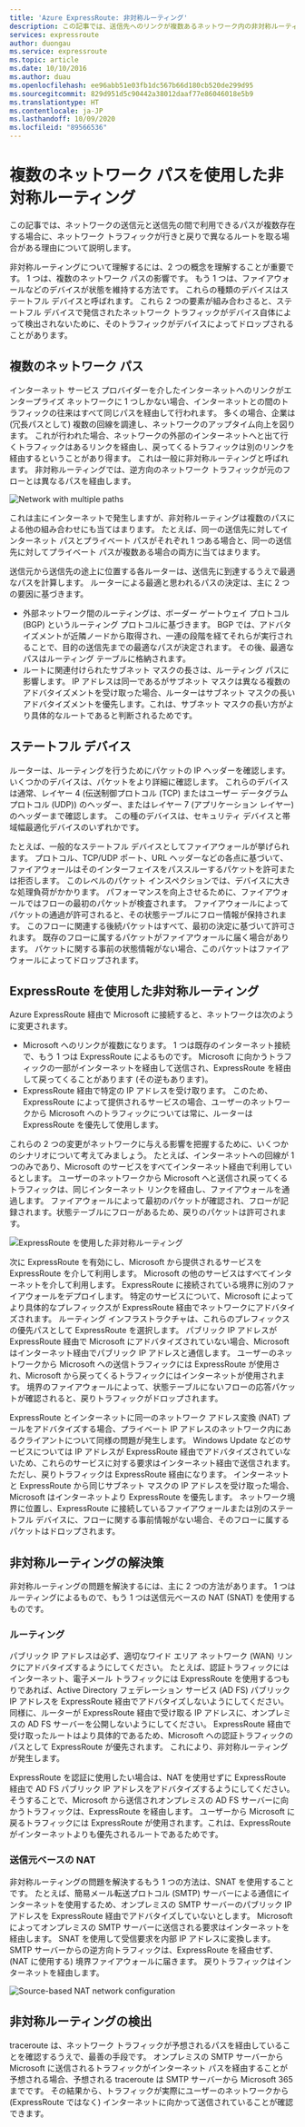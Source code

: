 ```yaml
---
title: 'Azure ExpressRoute: 非対称ルーティング'
description: この記事では、送信先へのリンクが複数あるネットワーク内の非対称ルーティングに関して発生する可能性がある問題について説明します。
services: expressroute
author: duongau
ms.service: expressroute
ms.topic: article
ms.date: 10/10/2016
ms.author: duau
ms.openlocfilehash: ee96abb51e03fb1dc567b66d180cb520de299d95
ms.sourcegitcommit: 829d951d5c90442a38012daaf77e86046018e5b9
ms.translationtype: HT
ms.contentlocale: ja-JP
ms.lasthandoff: 10/09/2020
ms.locfileid: "89566536"
---
```

# <a name="asymmetric-routing-with-multiple-network-paths"></a>複数のネットワーク パスを使用した非対称ルーティング
この記事では、ネットワークの送信元と送信先の間で利用できるパスが複数存在する場合に、ネットワーク トラフィックが行きと戻りで異なるルートを取る場合がある理由について説明します。

非対称ルーティングについて理解するには、2 つの概念を理解することが重要です。 1 つは、複数のネットワーク パスの影響です。 もう 1 つは、ファイアウォールなどのデバイスが状態を維持する方法です。 これらの種類のデバイスはステートフル デバイスと呼ばれます。 これら 2 つの要素が組み合わさると、ステートフル デバイスで発信されたネットワーク トラフィックがデバイス自体によって検出されないために、そのトラフィックがデバイスによってドロップされることがあります。

## <a name="multiple-network-paths"></a>複数のネットワーク パス
インターネット サービス プロバイダーを介したインターネットへのリンクがエンタープライズ ネットワークに 1 つしかない場合、インターネットとの間のトラフィックの往来はすべて同じパスを経由して行われます。 多くの場合、企業は (冗長パスとして) 複数の回線を調達し、ネットワークのアップタイム向上を図ります。 これが行われた場合、ネットワークの外部のインターネットへと出て行くトラフィックはあるリンクを経由し、戻ってくるトラフィックは別のリンクを経由するということがあり得ます。 これは一般に非対称ルーティングと呼ばれます。 非対称ルーティングでは、逆方向のネットワーク トラフィックが元のフローとは異なるパスを経由します。

![Network with multiple paths](./media/expressroute-asymmetric-routing/AsymmetricRouting3.png)

これは主にインターネットで発生しますが、非対称ルーティングは複数のパスによる他の組み合わせにも当てはまります。 たとえば、同一の送信先に対してインターネット パスとプライベート パスがそれぞれ 1 つある場合と、同一の送信先に対してプライベート パスが複数ある場合の両方に当てはまります。

送信元から送信先の途上に位置する各ルーターは、送信先に到達するうえで最適なパスを計算します。 ルーターによる最適と思われるパスの決定は、主に 2 つの要因に基づきます。

* 外部ネットワーク間のルーティングは、ボーダー ゲートウェイ プロトコル (BGP) というルーティング プロトコルに基づきます。 BGP では、アドバタイズメントが近隣ノードから取得され、一連の段階を経てそれらが実行されることで、目的の送信先までの最適なパスが決定されます。 その後、最適なパスはルーティング テーブルに格納されます。
* ルートに関連付けられたサブネット マスクの長さは、ルーティング パスに影響します。 IP アドレスは同一であるがサブネット マスクは異なる複数のアドバタイズメントを受け取った場合、ルーターはサブネット マスクの長いアドバタイズメントを優先します。これは、サブネット マスクの長い方がより具体的なルートであると判断されるためです。

## <a name="stateful-devices"></a>ステートフル デバイス
ルーターは、ルーティングを行うためにパケットの IP ヘッダーを確認します。 いくつかのデバイスは、パケットをより詳細に確認します。 これらのデバイスは通常、レイヤー 4 (伝送制御プロトコル (TCP) またはユーザー データグラム プロトコル (UDP)) のヘッダー、またはレイヤー 7 (アプリケーション レイヤー) のヘッダーまで確認します。 この種のデバイスは、セキュリティ デバイスと帯域幅最適化デバイスのいずれかです。 

たとえば、一般的なステートフル デバイスとしてファイアウォールが挙げられます。 プロトコル、TCP/UDP ポート、URL ヘッダーなどの各点に基づいて、ファイアウォールはそのインターフェイスをパススルーするパケットを許可または拒否します。 このレベルのパケット インスペクションでは、デバイスに大きな処理負荷がかかります。 パフォーマンスを向上させるために、ファイアウォールではフローの最初のパケットが検査されます。 ファイアウォールによってパケットの通過が許可されると、その状態テーブルにフロー情報が保持されます。 このフローに関連する後続パケットはすべて、最初の決定に基づいて許可されます。 既存のフローに属するパケットがファイアウォールに届く場合があります。 パケットに関する事前の状態情報がない場合、このパケットはファイアウォールによってドロップされます。

## <a name="asymmetric-routing-with-expressroute"></a>ExpressRoute を使用した非対称ルーティング
Azure ExpressRoute 経由で Microsoft に接続すると、ネットワークは次のように変更されます。

* Microsoft へのリンクが複数になります。 1 つは既存のインターネット接続で、もう 1 つは ExpressRoute によるものです。 Microsoft に向かうトラフィックの一部がインターネットを経由して送信され、ExpressRoute を経由して戻ってくることがあります (その逆もあります)。
* ExpressRoute 経由で特定の IP アドレスを受け取ります。 このため、ExpressRoute によって提供されるサービスの場合、ユーザーのネットワークから Microsoft へのトラフィックについては常に、ルーターは ExpressRoute を優先して使用します。

これらの 2 つの変更がネットワークに与える影響を把握するために、いくつかのシナリオについて考えてみましょう。 たとえば、インターネットへの回線が 1 つのみであり、Microsoft のサービスをすべてインターネット経由で利用しているとします。 ユーザーのネットワークから Microsoft へと送信され戻ってくるトラフィックは、同じインターネット リンクを経由し、ファイアウォールを通過します。 ファイアウォールによって最初のパケットが確認され、フローが記録されます。状態テーブルにフローがあるため、戻りのパケットは許可されます。

![ExpressRoute を使用した非対称ルーティング](./media/expressroute-asymmetric-routing/AsymmetricRouting1.png)

次に ExpressRoute を有効にし、Microsoft から提供されるサービスを ExpressRoute を介して利用します。 Microsoft の他のサービスはすべてインターネットを介して利用します。 ExpressRoute に接続されている境界に別のファイアウォールをデプロイします。 特定のサービスについて、Microsoft によってより具体的なプレフィックスが ExpressRoute 経由でネットワークにアドバタイズされます。 ルーティング インフラストラクチャは、これらのプレフィックスの優先パスとして ExpressRoute を選択します。 パブリック IP アドレスが ExpressRoute 経由で Microsoft にアドバタイズされていない場合、Microsoft はインターネット経由でパブリック IP アドレスと通信します。 ユーザーのネットワークから Microsoft への送信トラフィックには ExpressRoute が使用され、Microsoft から戻ってくるトラフィックにはインターネットが使用されます。 境界のファイアウォールによって、状態テーブルにないフローの応答パケットが確認されると、戻りトラフィックがドロップされます。

ExpressRoute とインターネットに同一のネットワーク アドレス変換 (NAT) プールをアドバタイズする場合、プライベート IP アドレスのネットワーク内にあるクライアントについて同様の問題が発生します。 Windows Update などのサービスについては IP アドレスが ExpressRoute 経由でアドバタイズされていないため、これらのサービスに対する要求はインターネット経由で送信されます。 ただし、戻りトラフィックは ExpressRoute 経由になります。 インターネットと ExpressRoute から同じサブネット マスクの IP アドレスを受け取った場合、Microsoft はインターネットより ExpressRoute を優先します。 ネットワーク境界に位置し、ExpressRoute に接続しているファイアウォールまたは別のステートフル デバイスに、フローに関する事前情報がない場合、そのフローに属するパケットはドロップされます。

## <a name="asymmetric-routing-solutions"></a>非対称ルーティングの解決策
非対称ルーティングの問題を解決するには、主に 2 つの方法があります。 1 つはルーティングによるもので、もう 1 つは送信元ベースの NAT (SNAT) を使用するものです。

### <a name="routing"></a>ルーティング
パブリック IP アドレスは必ず、適切なワイド エリア ネットワーク (WAN) リンクにアドバタイズするようにしてください。 たとえば、認証トラフィックにはインターネット、電子メール トラフィックには ExpressRoute を使用するつもりであれば、Active Directory フェデレーション サービス (AD FS) パブリック IP アドレスを ExpressRoute 経由でアドバタイズしないようにしてください。 同様に、ルーターが ExpressRoute 経由で受け取る IP アドレスに、オンプレミスの AD FS サーバーを公開しないようにしてください。 ExpressRoute 経由で受け取ったルートはより具体的であるため、Microsoft への認証トラフィックのパスとして ExpressRoute が優先されます。 これにより、非対称ルーティングが発生します。

ExpressRoute を認証に使用したい場合は、NAT を使用せずに ExpressRoute 経由で AD FS パブリック IP アドレスをアドバタイズするようにしてください。 そうすることで、Microsoft から送信されオンプレミスの AD FS サーバーに向かうトラフィックは、ExpressRoute を経由します。 ユーザーから Microsoft に戻るトラフィックには ExpressRoute が使用されます。これは、ExpressRoute がインターネットよりも優先されるルートであるためです。

### <a name="source-based-nat"></a>送信元ベースの NAT
非対称ルーティングの問題を解決するもう 1 つの方法は、SNAT を使用することです。 たとえば、簡易メール転送プロトコル (SMTP) サーバーによる通信にインターネットを使用するため、オンプレミスの SMTP サーバーのパブリック IP アドレスを ExpressRoute 経由でアドバタイズしていないとします。 Microsoft によってオンプレミスの SMTP サーバーに送信される要求はインターネットを経由します。 SNAT を使用して受信要求を内部 IP アドレスに変換します。 SMTP サーバーからの逆方向トラフィックは、ExpressRoute を経由せず、(NAT に使用する) 境界ファイアウォールに届きます。 戻りトラフィックはインターネットを経由します。

![Source-based NAT network configuration](./media/expressroute-asymmetric-routing/AsymmetricRouting2.png)

## <a name="asymmetric-routing-detection"></a>非対称ルーティングの検出
traceroute は、ネットワーク トラフィックが予想されるパスを経由していることを確認するうえで、最善の手段です。 オンプレミスの SMTP サーバーから Microsoft に送信されるトラフィックがインターネット パスを経由することが予想される場合、予想される traceroute は SMTP サーバーから Microsoft 365 までです。 その結果から、トラフィックが実際にユーザーのネットワークから (ExpressRoute ではなく) インターネットに向かって送信されていることが確認できます。

